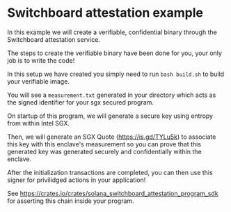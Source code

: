 # Switchboard attestation example

In this example we will create a verifiable, confidential binary through the
Switchboard attestation service.

The steps to create the verifiable binary have been done for you, your only job
is to write the code!

In this setup we have created you simply need to run `bash build.sh` to build
your verifiable image.

You will see a `measurement.txt` generated in your directory which acts as the
signed identifier for your sgx secured program.

On startup of this program, we will generate a secure key using entropy from
within Intel SGX.

Then, we will generate an SGX Quote (https://is.gd/TYLu5k) to associate this key
with this enclave's measurement so you can prove that this generated key was
generated securely and confidentially within the enclave.

After the initialization transactions are completed, you can then use this
signer for privilidged actions in your application!

See https://crates.io/crates/solana_switchboard_attestation_program_sdk for
asserting this chain inside your program.
